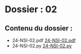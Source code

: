 # Dossier : 02
 
 ## Contenu du dossier : 
- 24-NSI-02.pdf [24-NSI-02.pdf](./24-NSI-02.pdf)
- 24-NSI-02.py [24-NSI-02.py](./24-NSI-02.py)
